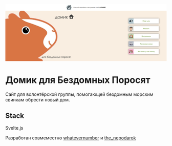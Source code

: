 ![Превью](src/lib/img/piggyhus.png)

# Домик для Бездомных Поросят

Сайт для волонтёрской группы, помогающей бездомным морским свинкам обрести новый дом.

## Stack
Svelte.js

Разработан совмеместно [whatevernumber](https://github.com/whatevernumber) и [the_nepodarok](https://github.com/the-nepodarok)